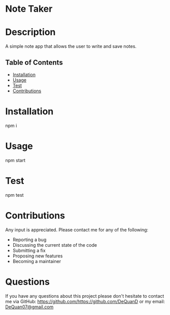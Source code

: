 # Note Taker 
  
  # Description
  A simple note app that allows the user to write and save notes.

  ## Table of Contents
 * [Installation](#installation)
 * [Usage](#usage)
 * [Test](#test)
 * [Contributions](#contributions)
 

  # Installation
  npm i

  # Usage
  npm start

  # Test
  npm test

  # Contributions
  Any input is appreciated. Please contact me for any of the following:
 - Reporting a bug
 - Discussing the current state of the code
 - Submitting a fix
 - Proposing new features
 - Becoming a maintainer

  
 

  # Questions

  If you have any questions about this project please don't hesitate to contact me via GitHub: https://github.com/https://github.com/DeQuanD or my email: DeQuan07@gmail.com

